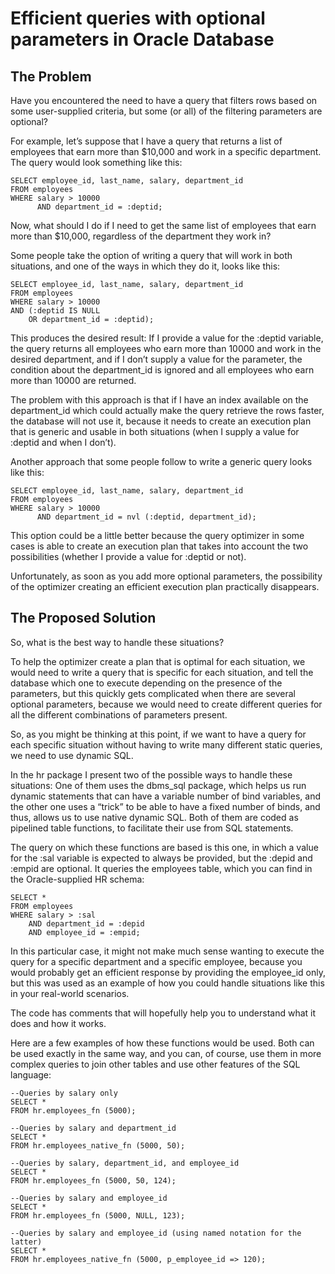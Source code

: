 ﻿# Efficient queries with optional parameters in Oracle Database

## The Problem
Have you encountered the need to have a query that filters rows based on some user-supplied criteria, but some (or all) of the filtering parameters are optional?

For example, let’s suppose that I have a query that returns a list of employees that earn more than $10,000 and work in a specific department. The query would look something like this:

    SELECT employee_id, last_name, salary, department_id
    FROM employees
    WHERE salary > 10000
          AND department_id = :deptid;

Now, what should I do if I need to get the same list of employees that earn more than $10,000,  regardless of the department they work in?

Some people take the option of writing a query that will work in both situations, and one of the ways in which they do it, looks like this:

    SELECT employee_id, last_name, salary, department_id
    FROM employees
    WHERE salary > 10000
    AND (:deptid IS NULL
        OR department_id = :deptid);

This produces the desired result: If I provide a value for the :deptid variable, the query returns all employees who earn more than 10000 and work in the desired department, and if I don’t supply a value for the parameter, the condition about the department_id is ignored and all employees who earn more than 10000 are returned.

The problem with this approach is that if I have an index available on the department_id which could actually make the query retrieve the rows faster, the database will not use it, because it needs to create an execution plan that is generic and usable in both situations (when I supply a value for :deptid and when I don’t).

Another approach that some people follow to write a generic query looks like this:

    SELECT employee_id, last_name, salary, department_id
    FROM employees
    WHERE salary > 10000
          AND department_id = nvl (:deptid, department_id);

This option could be a little better because the query optimizer in some cases is able to create an execution plan that takes into account the two possibilities  (whether I provide a value for :deptid or not).

Unfortunately, as soon as you add more optional parameters, the possibility of the optimizer creating an efficient execution plan practically disappears.

## The Proposed Solution
So, what is the best way to handle these situations?

To help the optimizer create a plan that is optimal for each situation, we would need to write a query that is specific for each situation, and tell the database which one to execute depending on the presence of the parameters, but this quickly gets complicated when there are several optional parameters, because we would need to create different queries for all the different combinations of parameters present.

So, as you might be thinking at this point, if we want to have a query for each specific situation without having to write many different static queries, we need to use dynamic SQL.

In the hr package I present two of the possible ways to handle these situations: One of them uses the dbms_sql package, which helps us run dynamic statements that can have a variable number of bind variables, and the other one uses a “trick” to be able to have a fixed number of binds, and thus, allows us to use native dynamic SQL. Both of them are coded as pipelined table functions, to facilitate their use from SQL statements.

The query on which these functions are based is this one, in which a value for the :sal variable is expected to always be provided, but the :depid and :empid are optional. It queries the employees table, which you can find in the Oracle-supplied HR schema:

    SELECT *
    FROM employees
    WHERE salary > :sal
        AND department_id = :depid
        AND employee_id = :empid;

In this particular case, it might not make much sense wanting to execute the query for a specific department and a specific employee, because you would probably get an efficient response by providing the employee_id only, but this was used as an example of how you could handle situations like this in your real-world scenarios.

The code has comments that will hopefully help you to understand what it does and how it works.

Here are a few examples of how these functions would be used. Both can be used exactly in the same way, and you can, of course, use them in more complex queries to join other tables and use other features of the SQL language:

    --Queries by salary only
    SELECT *
    FROM hr.employees_fn (5000);
    
    --Queries by salary and department_id
    SELECT *
    FROM hr.employees_native_fn (5000, 50);
    
    --Queries by salary, department_id, and employee_id
    SELECT *
    FROM hr.employees_fn (5000, 50, 124);
    
    --Queries by salary and employee_id
    SELECT *
    FROM hr.employees_fn (5000, NULL, 123);
    
    --Queries by salary and employee_id (using named notation for the latter)
    SELECT *
    FROM hr.employees_native_fn (5000, p_employee_id => 120);    

